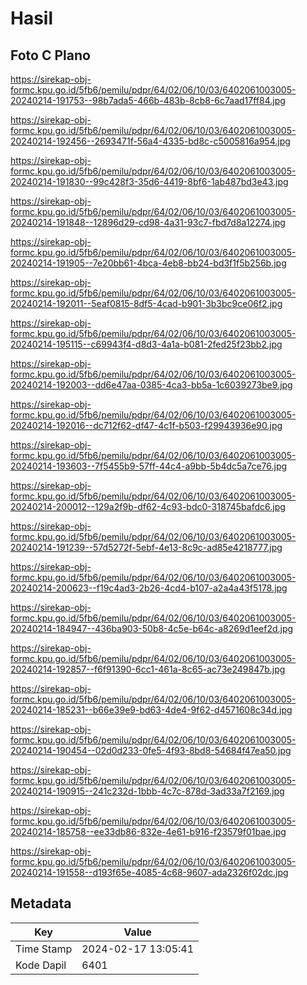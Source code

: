 # Hasil

## Foto C Plano

https://sirekap-obj-formc.kpu.go.id/5fb6/pemilu/pdpr/64/02/06/10/03/6402061003005-20240214-191753--98b7ada5-466b-483b-8cb8-6c7aad17ff84.jpg

https://sirekap-obj-formc.kpu.go.id/5fb6/pemilu/pdpr/64/02/06/10/03/6402061003005-20240214-192456--2693471f-56a4-4335-bd8c-c5005816a954.jpg

https://sirekap-obj-formc.kpu.go.id/5fb6/pemilu/pdpr/64/02/06/10/03/6402061003005-20240214-191830--99c428f3-35d6-4419-8bf6-1ab487bd3e43.jpg

https://sirekap-obj-formc.kpu.go.id/5fb6/pemilu/pdpr/64/02/06/10/03/6402061003005-20240214-191848--12896d29-cd98-4a31-93c7-fbd7d8a12274.jpg

https://sirekap-obj-formc.kpu.go.id/5fb6/pemilu/pdpr/64/02/06/10/03/6402061003005-20240214-191905--7e20bb61-4bca-4eb8-bb24-bd3f1f5b256b.jpg

https://sirekap-obj-formc.kpu.go.id/5fb6/pemilu/pdpr/64/02/06/10/03/6402061003005-20240214-192011--5eaf0815-8df5-4cad-b901-3b3bc9ce06f2.jpg

https://sirekap-obj-formc.kpu.go.id/5fb6/pemilu/pdpr/64/02/06/10/03/6402061003005-20240214-195115--c69943f4-d8d3-4a1a-b081-2fed25f23bb2.jpg

https://sirekap-obj-formc.kpu.go.id/5fb6/pemilu/pdpr/64/02/06/10/03/6402061003005-20240214-192003--dd6e47aa-0385-4ca3-bb5a-1c6039273be9.jpg

https://sirekap-obj-formc.kpu.go.id/5fb6/pemilu/pdpr/64/02/06/10/03/6402061003005-20240214-192016--dc712f62-df47-4c1f-b503-f29943936e90.jpg

https://sirekap-obj-formc.kpu.go.id/5fb6/pemilu/pdpr/64/02/06/10/03/6402061003005-20240214-193603--7f5455b9-57ff-44c4-a9bb-5b4dc5a7ce76.jpg

https://sirekap-obj-formc.kpu.go.id/5fb6/pemilu/pdpr/64/02/06/10/03/6402061003005-20240214-200012--129a2f9b-df62-4c93-bdc0-318745bafdc6.jpg

https://sirekap-obj-formc.kpu.go.id/5fb6/pemilu/pdpr/64/02/06/10/03/6402061003005-20240214-191239--57d5272f-5ebf-4e13-8c9c-ad85e4218777.jpg

https://sirekap-obj-formc.kpu.go.id/5fb6/pemilu/pdpr/64/02/06/10/03/6402061003005-20240214-200623--f19c4ad3-2b26-4cd4-b107-a2a4a43f5178.jpg

https://sirekap-obj-formc.kpu.go.id/5fb6/pemilu/pdpr/64/02/06/10/03/6402061003005-20240214-184947--436ba903-50b8-4c5e-b64c-a8269d1eef2d.jpg

https://sirekap-obj-formc.kpu.go.id/5fb6/pemilu/pdpr/64/02/06/10/03/6402061003005-20240214-192857--f6f91390-6cc1-461a-8c65-ac73e249847b.jpg

https://sirekap-obj-formc.kpu.go.id/5fb6/pemilu/pdpr/64/02/06/10/03/6402061003005-20240214-185231--b66e39e9-bd63-4de4-9f62-d4571608c34d.jpg

https://sirekap-obj-formc.kpu.go.id/5fb6/pemilu/pdpr/64/02/06/10/03/6402061003005-20240214-190454--02d0d233-0fe5-4f93-8bd8-54684f47ea50.jpg

https://sirekap-obj-formc.kpu.go.id/5fb6/pemilu/pdpr/64/02/06/10/03/6402061003005-20240214-190915--241c232d-1bbb-4c7c-878d-3ad33a7f2169.jpg

https://sirekap-obj-formc.kpu.go.id/5fb6/pemilu/pdpr/64/02/06/10/03/6402061003005-20240214-185758--ee33db86-832e-4e61-b916-f23579f01bae.jpg

https://sirekap-obj-formc.kpu.go.id/5fb6/pemilu/pdpr/64/02/06/10/03/6402061003005-20240214-191558--d193f65e-4085-4c68-9607-ada2326f02dc.jpg


## Metadata

| Key        | Value               |
| ---------- | ------------------- |
| Time Stamp | 2024-02-17 13:05:41 |
| Kode Dapil | 6401                |



